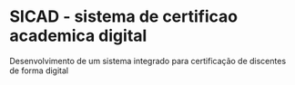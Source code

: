 # SICAD - sistema de certificao academica digital
Desenvolvimento de um sistema integrado para certificação de discentes de forma digital 
